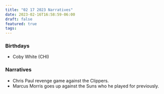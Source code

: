 ```yaml
---
title: "02 17 2023 Narratives"
date: 2023-02-16T16:58:59-06:00
draft: false
featured: true
tags: 
---
```


### Birthdays
- Coby White (CHI)

### Narratives
- Chris Paul revenge game against the Clippers. 
- Marcus Morris goes up against the Suns who he played for previously.
